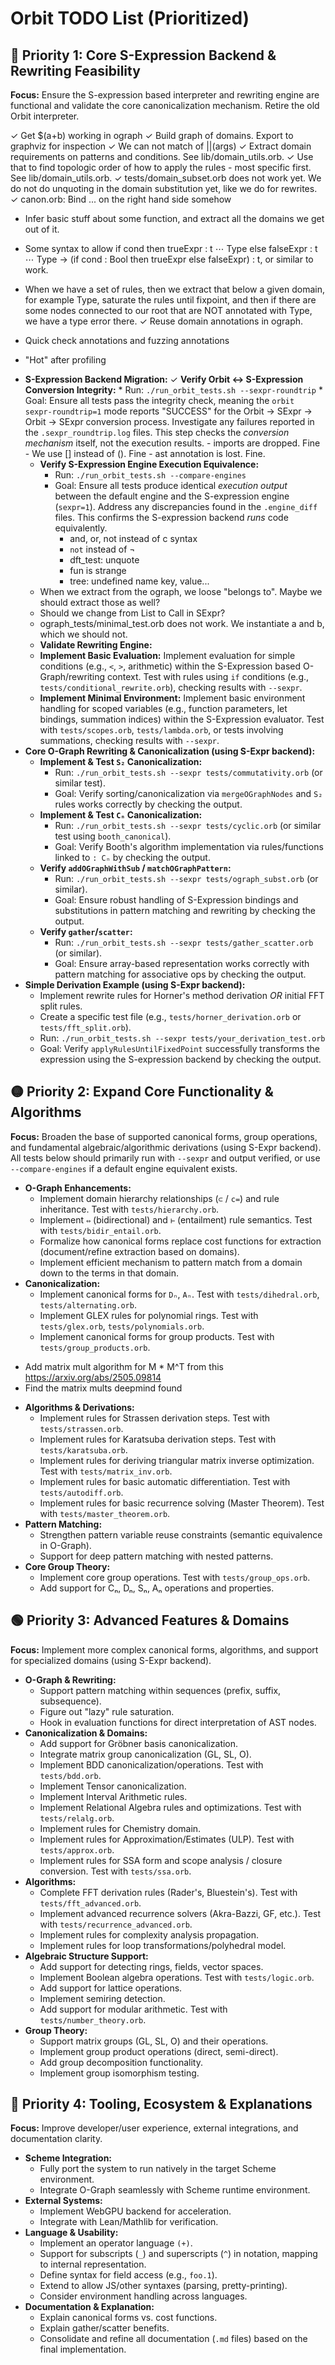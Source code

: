 # Orbit TODO List (Prioritized)

## 🔴 Priority 1: Core S-Expression Backend & Rewriting Feasibility

**Focus:** Ensure the S-expression based interpreter and rewriting engine are functional and validate the core canonicalization mechanism. Retire the old Orbit interpreter.

✓ Get $(a+b) working in ograph
✓ Build graph of domains. Export to graphviz for inspection
✓ We can not match of ||(args)
✓ Extract domain requirements on patterns and conditions. See lib/domain_utils.orb.
✓ Use that to find topologic order of how to apply the rules - most specific first. See lib/domain_utils.orb.
✓ tests/domain_subset.orb does not work yet. We do not do unquoting in the domain substitution yet, like we do for rewrites.
✓ canon.orb: Bind ... on the right hand side somehow
- Infer basic stuff about some function, and extract all the domains we get out of it.
- Some syntax to allow
    if cond then trueExpr : t ⋯ Type else falseExpr : t ⋯ Type -> (if cond : Bool then trueExpr else falseExpr) : t,
  or similar to work.

- When we have a set of rules, then we extract that below a given domain, for example Type, saturate the rules until fixpoint, and then if there are some nodes connected to our root that are NOT annotated with Type, we have a type error there.
✓ Reuse domain annotations in ograph. 
- Quick check annotations and fuzzing annotations
- "Hot" after profiling

*   **S-Expression Backend Migration:**
    ✓   **Verify Orbit <-> S-Expression Conversion Integrity:**
        *   Run: `./run_orbit_tests.sh --sexpr-roundtrip`
        *   Goal: Ensure all tests pass the integrity check, meaning the `orbit sexpr-roundtrip=1` mode reports "SUCCESS" for the Orbit -> SExpr -> Orbit -> SExpr conversion process. Investigate any failures reported in the `.sexpr_roundtrip.log` files. This step checks the *conversion mechanism* itself, not the execution results.
		  - imports are dropped. Fine
		  - We use [] instead of (). Fine
		  - ast annotation is lost. Fine.
    *   **Verify S-Expression Engine Execution Equivalence:**
        *   Run: `./run_orbit_tests.sh --compare-engines`
        *   Goal: Ensure all tests produce identical *execution output* between the default engine and the S-expression engine (`sexpr=1`). Address any discrepancies found in the `.engine_diff` files. This confirms the S-expression backend *runs* code equivalently.
		    - and, or, not instead of c syntax
			- `not` instead of ¬
			- dft_test: unquote
			- fun is strange
			- tree: undefined name key, value...
	*  When we extract from the ograph, we loose "belongs to". Maybe we should extract those as well?
	*  Should we change from List to Call in SExpr?
	*  ograph_tests/minimal_test.orb does not work. We instantiate a and b, which we should not.
    *   **Validate Rewriting Engine:**
    *   **Implement Basic Evaluation:** Implement evaluation for simple conditions (e.g., `<`, `>`, arithmetic) within the S-Expression based O-Graph/rewriting context. Test with rules using `if` conditions (e.g., `tests/conditional_rewrite.orb`), checking results with `--sexpr`.
    *   **Implement Minimal Environment:** Implement basic environment handling for scoped variables (e.g., function parameters, let bindings, summation indices) within the S-Expression evaluator. Test with `tests/scopes.orb`, `tests/lambda.orb`, or tests involving summations, checking results with `--sexpr`.
*   **Core O-Graph Rewriting & Canonicalization (using S-Expr backend):**
    *   **Implement & Test `S₂` Canonicalization:**
        *   Run: `./run_orbit_tests.sh --sexpr tests/commutativity.orb` (or similar test).
        *   Goal: Verify sorting/canonicalization via `mergeOGraphNodes` and `S₂` rules works correctly by checking the output.
    *   **Implement & Test `Cₙ` Canonicalization:**
        *   Run: `./run_orbit_tests.sh --sexpr tests/cyclic.orb` (or similar test using `booth_canonical`).
        *   Goal: Verify Booth's algorithm implementation via rules/functions linked to `: Cₙ` by checking the output.
    *   **Verify `addOGraphWithSub` / `matchOGraphPattern`:**
        *   Run: `./run_orbit_tests.sh --sexpr tests/ograph_subst.orb` (or similar).
        *   Goal: Ensure robust handling of S-Expression bindings and substitutions in pattern matching and rewriting by checking the output.
    *   **Verify `gather`/`scatter`:**
        *   Run: `./run_orbit_tests.sh --sexpr tests/gather_scatter.orb` (or similar).
        *   Goal: Ensure array-based representation works correctly with pattern matching for associative ops by checking the output.
*   **Simple Derivation Example (using S-Expr backend):**
    *   Implement rewrite rules for Horner's method derivation *OR* initial FFT split rules.
    *   Create a specific test file (e.g., `tests/horner_derivation.orb` or `tests/fft_split.orb`).
    *   Run: `./run_orbit_tests.sh --sexpr tests/your_derivation_test.orb`
    *   Goal: Verify `applyRulesUntilFixedPoint` successfully transforms the expression using the S-expression backend by checking the output.

## 🟡 Priority 2: Expand Core Functionality & Algorithms

**Focus:** Broaden the base of supported canonical forms, group operations, and fundamental algebraic/algorithmic derivations (using S-Expr backend). All tests below should primarily run with `--sexpr` and output verified, or use `--compare-engines` if a default engine equivalent exists.

*   **O-Graph Enhancements:**
    *   Implement domain hierarchy relationships (`⊂` / `c=`) and rule inheritance. Test with `tests/hierarchy.orb`.
    *   Implement `⇔` (bidirectional) and `⊢` (entailment) rule semantics. Test with `tests/bidir_entail.orb`.
    *   Formalize how canonical forms replace cost functions for extraction (document/refine extraction based on domains).
    *   Implement efficient mechanism to pattern match from a domain down to the terms in that domain.
*   **Canonicalization:**
    *   Implement canonical forms for `Dₙ`, `Aₙ`. Test with `tests/dihedral.orb`, `tests/alternating.orb`.
    *   Implement GLEX rules for polynomial rings. Test with `tests/glex.orb`, `tests/polynomials.orb`.
    *   Implement canonical forms for group products. Test with `tests/group_products.orb`.

- Add matrix mult algorithm for  M * M^T from this https://arxiv.org/abs/2505.09814
- Find the matrix mults deepmind found

*   **Algorithms & Derivations:**
    *   Implement rules for Strassen derivation steps. Test with `tests/strassen.orb`.
    *   Implement rules for Karatsuba derivation steps. Test with `tests/karatsuba.orb`.
    *   Implement rules for deriving triangular matrix inverse optimization. Test with `tests/matrix_inv.orb`.
    *   Implement rules for basic automatic differentiation. Test with `tests/autodiff.orb`.
    *   Implement rules for basic recurrence solving (Master Theorem). Test with `tests/master_theorem.orb`.
*   **Pattern Matching:**
    *   Strengthen pattern variable reuse constraints (semantic equivalence in O-Graph).
    *   Support for deep pattern matching with nested patterns.
*   **Core Group Theory:**
    *   Implement core group operations. Test with `tests/group_ops.orb`.
    *   Add support for Cₙ, Dₙ, Sₙ, Aₙ operations and properties.

## 🟢 Priority 3: Advanced Features & Domains

**Focus:** Implement more complex canonical forms, algorithms, and support for specialized domains (using S-Expr backend).

*   **O-Graph & Rewriting:**
    *   Support pattern matching within sequences (prefix, suffix, subsequence).
    *   Figure out "lazy" rule saturation.
    *   Hook in evaluation functions for direct interpretation of AST nodes.
*   **Canonicalization & Domains:**
    *   Add support for Gröbner basis canonicalization.
    *   Integrate matrix group canonicalization (GL, SL, O).
    *   Implement BDD canonicalization/operations. Test with `tests/bdd.orb`.
    *   Implement Tensor canonicalization.
    *   Implement Interval Arithmetic rules.
    *   Implement Relational Algebra rules and optimizations. Test with `tests/relalg.orb`.
    *   Implement rules for Chemistry domain.
    *   Implement rules for Approximation/Estimates (ULP). Test with `tests/approx.orb`.
    *   Implement rules for SSA form and scope analysis / closure conversion. Test with `tests/ssa.orb`.
*   **Algorithms:**
    *   Complete FFT derivation rules (Rader's, Bluestein's). Test with `tests/fft_advanced.orb`.
    *   Implement advanced recurrence solvers (Akra-Bazzi, GF, etc.). Test with `tests/recurrence_advanced.orb`.
    *   Implement rules for complexity analysis propagation.
    *   Implement rules for loop transformations/polyhedral model.
*   **Algebraic Structure Support:**
    *   Add support for detecting rings, fields, vector spaces.
    *   Implement Boolean algebra operations. Test with `tests/logic.orb`.
    *   Add support for lattice operations.
    *   Implement semiring detection.
    *   Add support for modular arithmetic. Test with `tests/number_theory.orb`.
*   **Group Theory:**
    *   Support matrix groups (GL, SL, O) and their operations.
    *   Implement group product operations (direct, semi-direct).
    *   Add group decomposition functionality.
    *   Implement group isomorphism testing.

## 🔵 Priority 4: Tooling, Ecosystem & Explanations

**Focus:** Improve developer/user experience, external integrations, and documentation clarity.

*   **Scheme Integration:**
    *   Fully port the system to run natively in the target Scheme environment.
    *   Integrate O-Graph seamlessly with Scheme runtime environment.
*   **External Systems:**
    *   Implement WebGPU backend for acceleration.
    *   Integrate with Lean/Mathlib for verification.
*   **Language & Usability:**
    *   Implement an operator language `(+)`.
    *   Support for subscripts (`_`) and superscripts (`^`) in notation, mapping to internal representation.
    *   Define syntax for field access (e.g., `foo.1`).
    *   Extend to allow JS/other syntaxes (parsing, pretty-printing).
    *   Consider environment handling across languages.
*   **Documentation & Explanation:**
    *   Explain canonical forms vs. cost functions.
    *   Explain gather/scatter benefits.
    *   Consolidate and refine all documentation (`.md` files) based on the final implementation.
